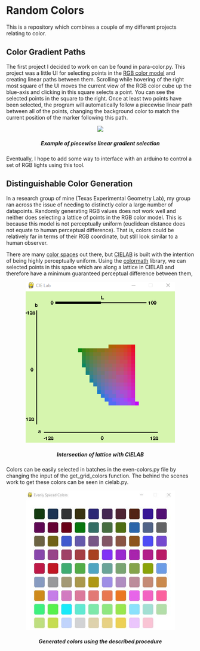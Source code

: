 # Random Colors
This is a repository which combines a couple of my different projects relating to color.

## Color Gradient Paths
The first project I decided to work on can be found in para-color.py. This project was a little UI for selecting points in the <a href='https://en.wikipedia.org/wiki/RGB_color_model'>RGB color model</a> and
creating linear paths between them. Scrolling while hovering of the right most square of the UI moves the current view of the RGB color cube up the
blue-axis and clicking in this square selects a point. You can see the selected points in the square to the right. Once at least two points have been
selected, the program will automatically follow a piecewise linear path between all of the points, changing the background color to match the current
position of the marker following this path.

<p align='center'>
  <img src='imgs/para-color-example.gif' width='500'>
  <h5 align = 'center'>Example of piecewise linear gradient selection</h5>
</p>

Eventually, I hope to add some way to interface with an arduino to control a set of RGB lights using this tool.

## Distinguishable Color Generation
In a research group of mine (Texas Experimental Geometry Lab), my group ran across the issue of needing to distinctly color a large number of datapoints.
Randomly generating RGB values does not work well and neither does selecting a lattice of points in the RGB color model. This is because this model is not
perceptually uniform (euclidean distance does not equate to human perceptual difference). That is, colors could be relatively far in terms of their RGB 
coordinate, but still look similar to a human observer.

There are many <a href='https://en.wikipedia.org/wiki/Color_space'>color spaces</a> out there, but <a href='https://en.wikipedia.org/wiki/CIELAB_color_space'>CIELAB</a> is built with the intention of being highly perceptually uniform. Using the <a href='https://python-colormath.readthedocs.io/en/latest/'>colormath</a> library, we can selected points in this space which are along a lattice in CIELAB and therefore have a minimum guaranteed perceptual difference between them,
<p align='center'>
  <img src='imgs/cielab.gif' width='400'>
  <h5 align = 'center'>Intersection of lattice with CIELAB</h5>
</p>

Colors can be easily selected in batches in the even-colors.py file by changing the input of the get_grid_colors function. The behind the scenes work to get these colors can be seen in cielab.py.

<p align='center'>
  <img src='imgs/even-colors.JPG' width='400'>
  <h5 align = 'center'>Generated colors using the described procedure</h5>
</p>
